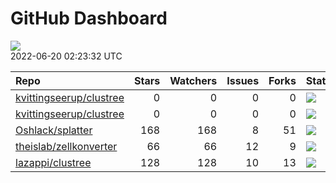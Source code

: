 GitHub Dashboard
================

![](https://github.com/lazappi/gh-dashboard/workflows/Render%20Status/badge.svg)  
2022-06-20 02:23:32 UTC

| Repo                                                                  | Stars | Watchers | Issues | Forks | Status                                                                                                                                                   | Commit                                                                                                                                                           |
| :-------------------------------------------------------------------- | ----: | -------: | -----: | ----: | :------------------------------------------------------------------------------------------------------------------------------------------------------- | :--------------------------------------------------------------------------------------------------------------------------------------------------------------- |
| [kvittingseerup/clustree](https://github.com/kvittingseerup/clustree) |     0 |        0 |      0 |     0 | [![](https://github.com/lazappi/clustree/workflows/R-CMD-check/badge.svg)](https://github.com/lazappi/clustree/actions/runs/2516249992)                  | <a href="https://github.com/kvittingseerup/clustree/commit/529177e8e4f34b49926ac1708a60ec54478775ea" title="Addded control of the node text rotation">529177</a> |
| [kvittingseerup/clustree](https://github.com/kvittingseerup/clustree) |     0 |        0 |      0 |     0 | [![](https://github.com/lazappi/clustree/workflows/test-coverage/badge.svg)](https://github.com/lazappi/clustree/actions/runs/2516249998)                | <a href="https://github.com/kvittingseerup/clustree/commit/529177e8e4f34b49926ac1708a60ec54478775ea" title="Addded control of the node text rotation">529177</a> |
| [Oshlack/splatter](https://github.com/Oshlack/splatter)               |   168 |      168 |      8 |    51 | [![](https://github.com/Oshlack/splatter/workflows/R-CMD-check-bioc/badge.svg)](https://github.com/Oshlack/splatter/actions/runs/2239532437)             | <a href="https://github.com/Oshlack/splatter/commit/a963d8d806e3d645f9e664e884aecd148430f605" title="Bioconductor 3.16 devel">a963d8</a>                         |
| [theislab/zellkonverter](https://github.com/theislab/zellkonverter)   |    66 |       66 |     12 |     9 | [![](https://github.com/theislab/zellkonverter/workflows/R-CMD-check-bioc/badge.svg)](https://github.com/theislab/zellkonverter/actions/runs/2467339983) | <a href="https://github.com/theislab/zellkonverter/commit/953615bed4002f31c8fb70f5e2b9cb6e2f0ca4ff" title="Merge branch 'RELEASE_3_15'">953615</a>               |
| [lazappi/clustree](https://github.com/lazappi/clustree)               |   128 |      128 |     10 |    13 | [![](https://github.com/lazappi/clustree/workflows/pkgdown/badge.svg)](https://github.com/lazappi/clustree/actions/runs/1443262851)                      | <a href="https://github.com/lazappi/clustree/commit/58cabf6044bf77096f15d6ce5d25156681f4bcfd" title="Merge branch 'master' into develop">58cabf</a>              |
